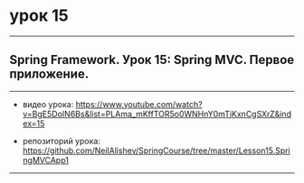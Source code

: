 # урок 15

---

## Spring Framework. Урок 15: Spring MVC. Первое приложение.

---

* видео урока:   https://www.youtube.com/watch?v=BgE5DoIN6Bs&list=PLAma_mKffTOR5o0WNHnY0mTjKxnCgSXrZ&index=15

* репозиторий урока:   https://github.com/NeilAlishev/SpringCourse/tree/master/Lesson15.SpringMVCApp1

---

